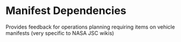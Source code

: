 Manifest Dependencies
=====================

Provides feedback for operations planning requiring items on vehicle manifests (very specific to NASA JSC wikis)